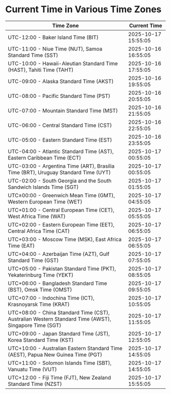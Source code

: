 # Current Time in Various Time Zones

| Time Zone | Current Time |
|-----------|--------------|
| UTC-12:00 - Baker Island Time (BIT) | 2025-10-17 15:55:05 |
| UTC-11:00 - Niue Time (NUT), Samoa Standard Time (SST) | 2025-10-16 16:55:05 |
| UTC-10:00 - Hawaii-Aleutian Standard Time (HAST), Tahiti Time (TAHT) | 2025-10-16 17:55:05 |
| UTC-09:00 - Alaska Standard Time (AKST) | 2025-10-16 19:55:05 |
| UTC-08:00 - Pacific Standard Time (PST) | 2025-10-16 20:55:05 |
| UTC-07:00 - Mountain Standard Time (MST) | 2025-10-16 21:55:05 |
| UTC-06:00 - Central Standard Time (CST) | 2025-10-16 22:55:05 |
| UTC-05:00 - Eastern Standard Time (EST) | 2025-10-16 23:55:05 |
| UTC-04:00 - Atlantic Standard Time (AST), Eastern Caribbean Time (ECT) | 2025-10-17 00:55:05 |
| UTC-03:00 - Argentina Time (ART), Brasília Time (BRT), Uruguay Standard Time (UYT) | 2025-10-17 00:55:05 |
| UTC-02:00 - South Georgia and the South Sandwich Islands Time (SGT) | 2025-10-17 01:55:05 |
| UTC±00:00 - Greenwich Mean Time (GMT), Western European Time (WET) | 2025-10-17 04:55:05 |
| UTC+01:00 - Central European Time (CET), West Africa Time (WAT) | 2025-10-17 05:55:05 |
| UTC+02:00 - Eastern European Time (EET), Central Africa Time (CAT) | 2025-10-17 06:55:05 |
| UTC+03:00 - Moscow Time (MSK), East Africa Time (EAT) | 2025-10-17 06:55:05 |
| UTC+04:00 - Azerbaijan Time (AZT), Gulf Standard Time (GST) | 2025-10-17 07:55:05 |
| UTC+05:00 - Pakistan Standard Time (PKT), Yekaterinburg Time (YEKT) | 2025-10-17 08:55:05 |
| UTC+06:00 - Bangladesh Standard Time (BST), Omsk Time (OMST) | 2025-10-17 09:55:05 |
| UTC+07:00 - Indochina Time (ICT), Krasnoyarsk Time (KRAT) | 2025-10-17 10:55:05 |
| UTC+08:00 - China Standard Time (CST), Australian Western Standard Time (AWST), Singapore Time (SGT) | 2025-10-17 11:55:05 |
| UTC+09:00 - Japan Standard Time (JST), Korea Standard Time (KST) | 2025-10-17 12:55:05 |
| UTC+10:00 - Australian Eastern Standard Time (AEST), Papua New Guinea Time (PGT) | 2025-10-17 14:55:05 |
| UTC+11:00 - Solomon Islands Time (SBT), Vanuatu Time (VUT) | 2025-10-17 14:55:05 |
| UTC+12:00 - Fiji Time (FJT), New Zealand Standard Time (NZST) | 2025-10-17 15:55:05 |
